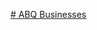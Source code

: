 [# ABQ Businesses](https://github.com/baut-jc/DDDS-My-Projects/blob/main/Capstone/Capstone_EV.ipynb)
